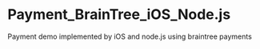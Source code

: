 # Payment_BrainTree_iOS_Node.js
Payment demo implemented by iOS and node.js using braintree payments
